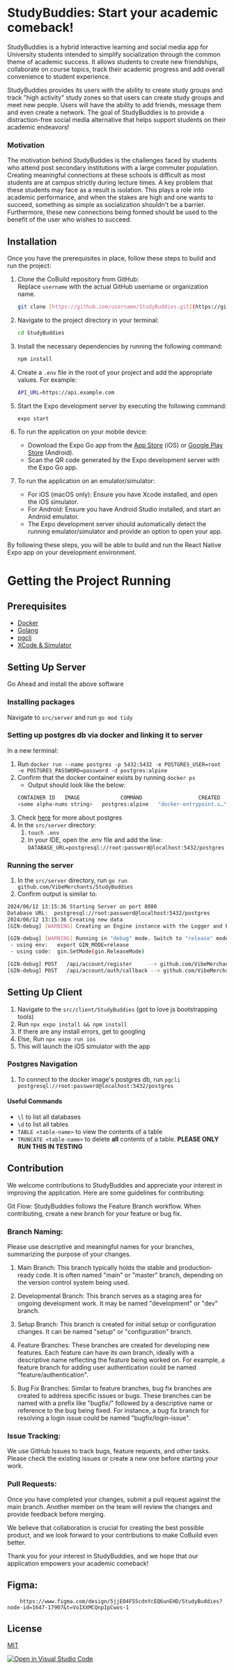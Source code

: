 # StudyBuddies: Start your academic comeback!

StudyBuddies is a hybrid interactive learning and social media app for University students intended to simplify socialization through the common theme of academic success. It allows students to create new friendships, collaborate on course topics, track their academic progress and add overall convenience to student experience.

StudyBuddies provides its users with the ability to create study groups and track "high activity" study zones so that users can create study groups and meet new people. Users will have the ability to add friends, message them and even create a network. The goal of StudyBuddies is to provide a distraction-free social media alternative that helps support students on their academic endeavors!



### Motivation

The motivation behind StudyBuddies is the challenges faced by students who attend post secondary institutions with a large commuter population. Creating meaningful connections at these schools is difficult as most students are at campus strictly during lecture times. A key problem that these students may face as a result is isolation. This plays a role into academic performance, and when the stakes are high and one wants to succeed, something as simple as socialization shouldn't be a barrier. Furthermore, these new connections being formed should be used to the benefit of the user who wishes to succeed.

## Installation

Once you have the prerequisites in place, follow these steps to build and run the project:

1. Clone the CoBuild repository from GitHub:  
    Replace `username` with the actual GitHub username or organization name.

    ```bash
    git clone [https://github.com/username/StudyBuddies.git](https://github.com/UofT-UTSC-CS-sandbox/StudyBuddies)
    ```

2. Navigate to the project directory in your terminal:

    ```bash
    cd StudyBuddies
    ```

3. Install the necessary dependencies by running the following command:

    ```bash
    npm install
    ```

4. Create a `.env` file in the root of your project and add the appropriate values. For example:

    ```bash
    API_URL=https://api.example.com
    ```

5. Start the Expo development server by executing the following command:

    ```bash
    expo start
    ```

6. To run the application on your mobile device:
   - Download the Expo Go app from the [App Store](https://apps.apple.com/us/app/expo-go/id982107779) (iOS) or [Google Play Store](https://play.google.com/store/apps/details?id=host.exp.exponent) (Android).
   - Scan the QR code generated by the Expo development server with the Expo Go app.

7. To run the application on an emulator/simulator:
   - For iOS (macOS only): Ensure you have Xcode installed, and open the iOS simulator.
   - For Android: Ensure you have Android Studio installed, and start an Android emulator.
   - The Expo development server should automatically detect the running emulator/simulator and provide an option to open your app.

By following these steps, you will be able to build and run the React Native Expo app on your development environment.

# Getting the Project Running

## Prerequisites
- [Docker][docker]
- [Golang][go]
- [pgcli][pgcli]
- [XCode & Simulator][xcode]

## Setting Up Server

[docker]: https://docs.docker.com/desktop/install/mac-install/
[go]: https://go.dev/doc/install
[pgcli]: https://www.pgcli.com/install
[xcode]: https://developer.apple.com/documentation/safari-developer-tools/installing-xcode-and-simulators

Go Ahead and install the above software

### Installing packages
Navigate to `src/server` and run `go mod tidy`

### Setting up postgres db via docker and linking it to server
In a new terminal:


1. Run `docker run --name postgres -p 5432:5432 -e POSTGRES_USER=root -e POSTGRES_PASSWORD=password -d postgres:alpine` 
1. Confirm that the docker container exists by running `docker ps`
    - Output should look like the below:
    ``` bash
    CONTAINER ID   IMAGE             COMMAND                  CREATED       STATUS       PORTS                    NAMES
    <some alpha-nums string>   postgres:alpine   "docker-entrypoint.s…"   <1-3s>        <1-3s>   0.0.0.0:5432->5432/tcp   postgres
    ``` 
1. Check [here](#postgres-navigation) for more about postgres
1. In the `src/server` directory:
    1. `touch .env`
    1. In your IDE, open the .env file and add the line: `DATABASE_URL=postgresql://root:password@localhost:5432/postgres`

### Running the server
1. In the `src/server` directory, run `go run github.com/VibeMerchants/StudyBuddies` 
1. Confirm output is similar to:
```bash
2024/06/12 13:15:36 Starting Server on port 8080
Database URL:  postgresql://root:password@localhost:5432/postgres
2024/06/12 13:15:36 Creating new data
[GIN-debug] [WARNING] Creating an Engine instance with the Logger and Recovery middleware already attached.

[GIN-debug] [WARNING] Running in "debug" mode. Switch to "release" mode in production.
 - using env:	export GIN_MODE=release
 - using code:	gin.SetMode(gin.ReleaseMode)

[GIN-debug] POST   /api/account/register     --> github.com/VibeMerchants/StudyBuddies/handlers.(*Handler).Register-fm (4 handlers)
[GIN-debug] POST   /api/account/auth/callback --> github.com/VibeMerchants/StudyBuddies/handlers.(*Handler).AuthCallbackHandler-fm (4 handlers)
```
## Setting Up Client
1. Navigate to the `src/client/StudyBuddies` (got to love js bootstrapping tools)
1. Run `npx expo install && npm install`
1. If there are any install errors, get to googling
1. Else, Run `npx expo run ios`
1. This will launch the iOS simulator with the app

### Postgres Navigation
1. To connect to the docker image's postgres db, run `pgcli postgresql://root:password@localhost:5432/postgres`
#### Useful Commands
- `\l` to list all databases
- `\d` to list all tables
- `TABLE <table-name>` to view the contents of a table
- `TRUNCATE <table-name>` to delete **all** contents of a table. **PLEASE ONLY RUN THIS IN TESTING**


## Contribution

We welcome contributions to StudyBuddies and appreciate your interest in improving the application. Here are some guidelines for contributing:

  Git Flow: StudyBuddies follows the Feature Branch workflow. When contributing, create a new branch for your feature or bug fix. <br>
  
  ### Branch Naming: 
  Please use descriptive and meaningful names for your branches, summarizing the purpose of your changes. <br>
  
   1) Main Branch: This branch typically holds the stable and production-ready code. It is often named "main" or "master" branch, depending on the version control system being used.

   2) Developmental Branch: This branch serves as a staging area for ongoing development work. It may be named "development" or "dev" branch.

   3) Setup Branch: This branch is created for initial setup or configuration changes. It can be named "setup" or "configuration" branch.

   4) Feature Branches: These branches are created for developing new features. Each feature can have its own branch, ideally with a descriptive name reflecting the feature being worked on. For example, a feature branch for adding user authentication could be named "feature/authentication".

   5) Bug Fix Branches: Similar to feature branches, bug fix branches are created to address specific issues or bugs. These branches can be named with a prefix like "bugfix/" followed by a descriptive name or reference to the bug being fixed. For instance, a bug fix branch for resolving a login issue could be named "bugfix/login-issue".
      
### Issue Tracking: 
   We use GitHub Issues to track bugs, feature requests, and other tasks. Please check the existing issues or create a new one before starting your work. <br>
   
### Pull Requests: 
   Once you have completed your changes, submit a pull request against the main branch. Another member on the team will review the changes and provide feedback before merging. <br>

We believe that collaboration is crucial for creating the best possible product, and we look forward to your contributions to make CoBuild even better.



Thank you for your interest in StudyBuddies, and we hope that our application empowers your academic comeback!

## Figma:
        
        https://www.figma.com/design/5jjEO4F55cdnYcEQ6unEHD/StudyBuddies?node-id=1647-17907&t=VoIXXMCQnpIpCwos-1


## License

[MIT](https://choosealicense.com/licenses/mit/)


[![Open in Visual Studio Code](https://classroom.github.com/assets/open-in-vscode-718a45dd9cf7e7f842a935f5ebbe5719a5e09af4491e668f4dbf3b35d5cca122.svg)](https://classroom.github.com/online_ide?assignment_repo_id=15093985&assignment_repo_type=AssignmentRepo)
